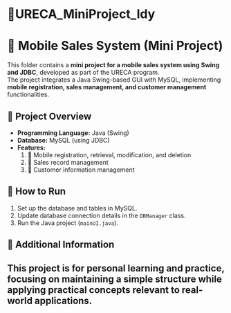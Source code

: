 # 📂URECA_MiniProject_ldy
# 📱 Mobile Sales System (Mini Project)

This folder contains a **mini project for a mobile sales system using Swing and JDBC**, developed as part of the URECA program.  
The project integrates a Java Swing-based GUI with MySQL, implementing **mobile registration, sales management, and customer management** functionalities.

## 📂 Project Overview
- **Programming Language:** Java (Swing)
- **Database:** MySQL (using JDBC)
- **Features:**
  1. 📌 Mobile registration, retrieval, modification, and deletion
  2. 🛒 Sales record management
  3. 👥 Customer information management

## 🔧 How to Run
1. Set up the database and tables in MySQL.
2. Update database connection details in the `DBManager` class.
3. Run the Java project (`mainUI.java`).

## 📢 Additional Information
This project is for personal learning and practice, focusing on maintaining a simple structure while applying practical concepts relevant to real-world applications.
---
